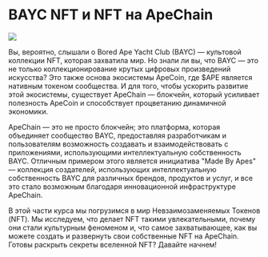 # BAYC NFT и NFT на ApeChain

![](https://www.todaynftnews.com/wp-content/uploads/2022/07/BAYC-The-story-of-the-most-successful-NFT-ever.jpg)

Вы, вероятно, слышали о Bored Ape Yacht Club (BAYC) — культовой коллекции NFT, которая захватила мир. Но знали ли вы, что BAYC — это не только коллекционирование крутых цифровых произведений искусства? Это также основа экосистемы ApeCoin, где $APE является нативным токеном сообщества. И для того, чтобы ускорить развитие этой экосистемы, существует ApeChain — блокчейн, который усиливает полезность ApeCoin и способствует процветанию динамичной экономики.

ApeChain — это не просто блокчейн; это платформа, которая объединяет сообщество BAYC, предоставляя разработчикам и пользователям возможность создавать и взаимодействовать с приложениями, использующими интеллектуальную собственность BAYC. Отличным примером этого является инициатива "Made By Apes" — коллекция создателей, использующих интеллектуальную собственность BAYC для различных брендов, продуктов и услуг, и все это стало возможным благодаря инновационной инфраструктуре ApeChain.

В этой части курса мы погрузимся в мир Невзаимозаменяемых Токенов (NFT). Мы исследуем, что делает NFT такими увлекательными, почему они стали культурным феноменом и, что самое захватывающее, как вы можете создать и развернуть свои собственные NFT на ApeChain. Готовы раскрыть секреты вселенной NFT? Давайте начнем!